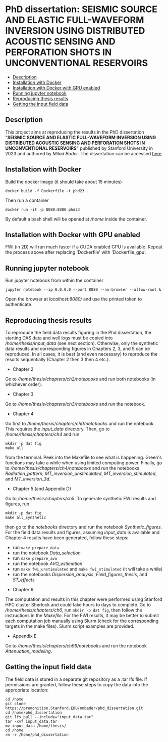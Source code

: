 # PhD dissertation: SEISMIC SOURCE AND ELASTIC FULL-WAVEFORM INVERSION USING DISTRIBUTED ACOUSTIC SENSING AND PERFORATION SHOTS IN UNCONVENTIONAL RESERVOIRS

- [Description](#Description)
- [Installation with Docker](#Installation-with-Docker)
- [Installation with Docker with GPU enabled](#Installation-with-Docker-with-GPU-enabled)
- [Running jupyter notebook](#Running-jupyter-notebook)
- [Reproducing thesis results](#Reproducing-thesis-results)
- [Getting the input field data](#Getting-the-input-field-data)

## Description

This project aims at reproducing the results in the PhD dissertation "**SEISMIC SOURCE AND ELASTIC FULL-WAVEFORM INVERSION USING DISTRIBUTED ACOUSTIC SENSING AND PERFORATION SHOTS IN UNCONVENTIONAL RESERVOIRS**" published by Stanford University in 2023 and authored by *Milad Bader*. The dissertation can be accessed [here](https://sep.sites.stanford.edu/publications/theses/seismic-source-and-elastic-full-waveform-inversion-using-distributed-acoustic).

## Installation with Docker

Build the docker image (it should take about 15 minutes)
```
docker build -f Dockerfile -t phd23 .
```

Then run a container
```
docker run -it -p 8080:8080 phd23
```

By default a bash shell will be opened at */home* inside the container.

## Installation with Docker with GPU enabled

FWI (in 2D) will run much faster if a CUDA enabled GPU is available. Repeat the process above after replacing 'Dockerfile' with 'Dockerfile_gpu'.

## Running jupyter notebook

Run jupyter notebook from within the container
```
jupyter notebook --ip 0.0.0.0 --port 8080 --no-browser --allow-root &
```

Open the browser at *localhost:8080/​* and use the printed token to authenticate.

## Reproducing thesis results

To reproduce the field data results figuring in the Phd dissertation, the starting DAS data and well logs must be copied into */home/thesis/input_data* (see next section). Otherwise, only the synthetic data results and corresponding figures in Chapters 2, 3, and 5 can be reproduced. In all cases, it is best (and even necessary) to reproduce the results sequentially (Chapter 2 then 3 then 4 etc.).

* Chapter 2

Go to */home/thesis/chapters/ch2/notebooks* and run both notebooks (in whichever order).

* Chapter 3

Go to */home/thesis/chapters/ch3/notebooks* and run the notebook.

* Chapter 4

Go first to */home/thesis/chapters/ch0/notebooks* and run the notebook. This requires the *input_data* directory. Then, go to */home/thesis/chapters/ch4* and run
```
mkdir -p dat fig
make all
``` 
from the terminal. Peek into the Makefile to see what is happening. Green's functions may take a while when using limited computing power.
Finally, go to */home/thesis/chapters/ch4/notebooks* and run the notebooks *Radiation_pattern*, *MT_inversion_unstimulated*, *MT_inversion_stimulated*, and *MT_inversion_3d*.

* Chapter 5 (and Appendix D)

Go to */home/thesis/chapters/ch5*.
To generate synthetic FWI results and figures, run
```
mkdir -p dat fig
make all_synthetic
```
then go to the *notebooks* directory and run the notebook *Synthetic_figures*.
For the field data results and figures, assuming *input_data* is available and Chapter 4 results have been generated, follow these steps:
- run ```make prepare_data```
- run the notebook *Data_selection*
- run ```make prepare_avo```
- run the notebook *AVO_estimation*
- run ```make fwi_unstimulated``` and ```make fwi_stimulated``` (it will take a while)
- run the notebooks *Dispersion_analysis*, *Field_figures_thesis*, and *ST_effects*

* Chapter 6

The computation and results in this chapter were performed using Stanford HPC cluster Sherlock and could take hours to days to complete. Go to */home/thesis/chapters/ch6*, run ```mkdir -p dat fig```, then follow the instructions in the *Makefile*. For the FWI results, it may be better to submit each computation job manually using Slurm (check for the corresponding targets in the make files). Slurm script examples are provided.

* Appendix E

Go to */home/thesis/chapters/ch99/notebooks* and run the notebook *Attenuation_modeling*.

## Getting the input field data

The field data is stored in a separate git repository as a .tar lfs file. If permissions are granted, follow these steps to copy the data into the appropriate location:
```
cd /home
git clone https://premonition.Stanford.EDU/nmbader/phd_dissertation.git
cd /home/phd_dissertation
git lfs pull --include="input_data.tar"
tar -xvf input_data.tar
mv input_data /home/thesis/
cd /home
rm -r /home/phd_dissertation
```